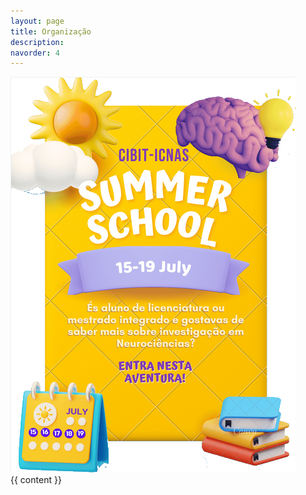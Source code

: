 ```yaml
---
layout: page
title: Organização
description: 
navorder: 4
---
```


<div class="row align-items-center">
	<div class="col-md-6">
		<!-- Image goes here -->
		<img src="assets/images/myImageTest.png" class="img-fluid" alt="Image">
	</div>
	<div class="col-md-6">
		{{ content }}
	</div>
</div>
























